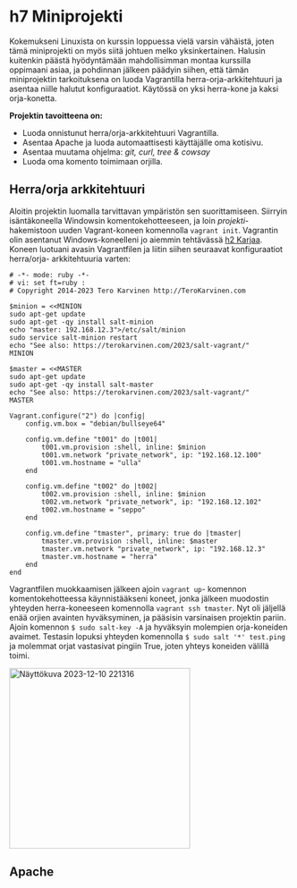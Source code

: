 # h7 Miniprojekti
Kokemukseni Linuxista on kurssin loppuessa vielä varsin vähäistä, joten tämä miniprojekti on myös siitä johtuen melko yksinkertainen. Halusin kuitenkin päästä hyödyntämään mahdollisimman montaa kurssilla oppimaani asiaa, ja pohdinnan jälkeen päädyin siihen, että tämän miniprojektin tarkoituksena on luoda Vagrantilla herra-orja-arkkitehtuuri ja asentaa niille halutut konfiguraatiot. Käytössä on yksi herra-kone ja kaksi orja-konetta. 

<b>Projektin tavoitteena on:</b>
- Luoda onnistunut herra/orja-arkkitehtuuri Vagrantilla.
- Asentaa Apache ja luoda automaattisesti käyttäjälle oma kotisivu.
- Asentaa muutama ohjelma: <i>git, curl, tree & cowsay</i>
- Luoda oma komento toimimaan orjilla.

## Herra/orja arkkitehtuuri
Aloitin projektin luomalla tarvittavan ympäristön sen suorittamiseen. Siirryin isäntäkoneella Windowsin komentokehotteeseen, ja loin <i>projekti</i>-hakemistoon uuden Vagrant-koneen komennolla ``vagrant init``. Vagrantin olin asentanut Windows-koneelleni jo aiemmin tehtävässä [h2 Karjaa](https://github.com/esskra/palvelinten_hallinta/blob/main/h2-karjaa.md). Koneen luotuani avasin Vagrantfilen ja liitin siihen seuraavat konfiguraatiot herra/orja- arkkitehtuuria varten:
```
# -*- mode: ruby -*-
# vi: set ft=ruby :
# Copyright 2014-2023 Tero Karvinen http://TeroKarvinen.com

$minion = <<MINION
sudo apt-get update
sudo apt-get -qy install salt-minion
echo "master: 192.168.12.3">/etc/salt/minion
sudo service salt-minion restart
echo "See also: https://terokarvinen.com/2023/salt-vagrant/"
MINION

$master = <<MASTER
sudo apt-get update
sudo apt-get -qy install salt-master
echo "See also: https://terokarvinen.com/2023/salt-vagrant/"
MASTER

Vagrant.configure("2") do |config|
	config.vm.box = "debian/bullseye64"

	config.vm.define "t001" do |t001|
		t001.vm.provision :shell, inline: $minion
		t001.vm.network "private_network", ip: "192.168.12.100"
		t001.vm.hostname = "ulla"
	end

	config.vm.define "t002" do |t002|
		t002.vm.provision :shell, inline: $minion
		t002.vm.network "private_network", ip: "192.168.12.102"
		t002.vm.hostname = "seppo"
	end

	config.vm.define "tmaster", primary: true do |tmaster|
		tmaster.vm.provision :shell, inline: $master
		tmaster.vm.network "private_network", ip: "192.168.12.3"
		tmaster.vm.hostname = "herra"
	end
end
```
Vagrantfilen muokkaamisen jälkeen ajoin ``vagrant up``- komennon komentokehotteessa käynnistääkseni koneet, jonka jälkeen muodostin yhteyden herra-koneeseen komennolla ``vagrant ssh tmaster``. 
Nyt oli jäljellä enää orjien avainten hyväksyminen, ja pääsisin varsinaisen projektin pariin. Ajoin komennon ``$ sudo salt-key -A`` ja hyväksyin molempien orja-koneiden avaimet. Testasin lopuksi yhteyden komennolla ``$ sudo salt '*' test.ping`` ja molemmat orjat vastasivat pingiin True, joten yhteys koneiden välillä toimi. 

<img width="323" alt="Näyttökuva 2023-12-10 221316" src="https://github.com/esskra/palvelinten_hallinta/assets/148875302/d206e868-d745-4683-83c0-208092a4522b">

## Apache



